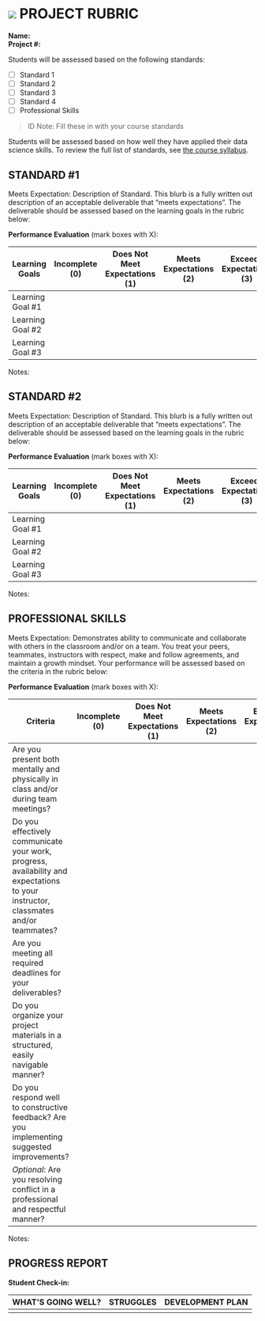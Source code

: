 # ![](https://ga-dash.s3.amazonaws.com/production/assets/logo-9f88ae6c9c3871690e33280fcf557f33.png) PROJECT RUBRIC
**Name:**							
**Project #:**	 	 	 						

Students will be assessed based on the following standards:
					
- [ ] Standard 1
- [ ] Standard 2
- [ ] Standard 3
- [ ] Standard 4
- [ ] Professional Skills

> ID Note: Fill these in with your course standards				

Students will be assessed based on how well they have applied their data science skills. To review the full list of standards, see [the course syllabus](#).

## STANDARD #1
Meets Expectation: Description of Standard. This blurb is a fully written out description of an acceptable deliverable that “meets expectations”. The deliverable should be assessed based on the learning goals in the rubric below:

**Performance Evaluation** (mark boxes with X):

| Learning Goals | Incomplete (0) | Does Not Meet Expectations (1) | Meets Expectations (2) | Exceeds Expectations (3) |
|---|---|---|---|---|
| Learning Goal #1 | | | | |
| Learning Goal #2 | | | | |
| Learning Goal #3 | | | | |

Notes:

## STANDARD #2
Meets Expectation: Description of Standard. This blurb is a fully written out description of an acceptable deliverable that “meets expectations”. The deliverable should be assessed based on the learning goals in the rubric below:

**Performance Evaluation** (mark boxes with X):

| Learning Goals | Incomplete (0) | Does Not Meet Expectations (1) | Meets Expectations (2) | Exceeds Expectations (3) |
|---|---|---|---|---|
| Learning Goal #1 | | | | |
| Learning Goal #2 | | | | |
| Learning Goal #3 | | | | |

Notes:

## PROFESSIONAL SKILLS
Meets Expectation: Demonstrates ability to communicate and collaborate with others in the classroom and/or on a team. You treat your peers, teammates, instructors with respect, make and follow agreements, and maintain a growth mindset. Your performance will be assessed based on the criteria in the rubric below:

**Performance Evaluation** (mark boxes with X):

| Criteria | Incomplete (0) | Does Not Meet Expectations (1) | Meets Expectations (2) | Exceeds Expectations (3) |
|---|---|---|---|---|
| Are you present both mentally and physically in class and/or during team meetings? | | | | |
| Do you effectively communicate your work, progress, availability and expectations to your instructor, classmates and/or teammates? | | | | |
| Are you meeting all required deadlines for your deliverables? | | | | |
| Do you organize your project materials in a structured, easily navigable manner? | | | | |
| Do you respond well to constructive feedback? Are you implementing suggested improvements? | | | | |
| *Optional*: Are you resolving conflict in a professional and respectful manner? | | | | |
Notes:


## PROGRESS REPORT
**Student Check-in:**

|WHAT’S GOING WELL?|STRUGGLES|DEVELOPMENT PLAN|
|---|---|---|
| | | |



















